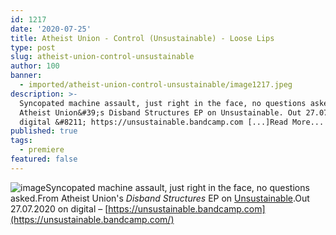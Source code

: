 ```yaml
---
id: 1217
date: '2020-07-25'
title: Atheist Union - Control (Unsustainable) - Loose Lips
type: post
slug: atheist-union-control-unsustainable
author: 100
banner:
  - imported/atheist-union-control-unsustainable/image1217.jpeg
description: >-
  Syncopated machine assault, just right in the face, no questions asked. From
  Atheist Union&#39;s Disband Structures EP on Unsustainable. Out 27.07.2020 on
  digital &#8211; https://unsustainable.bandcamp.com [...]Read More...
published: true
tags:
  - premiere
featured: false
---
```

![image](../imported/atheist-union-control-unsustainable/image1217.jpeg)Syncopated machine assault, just right in the face, no questions asked.From Atheist Union's _Disband Structures_ EP on [Unsustainable](https://unsustainable.bandcamp.com).Out 27.07.2020 on digital – [](https://unsustainable.bandcamp.com/)[https://unsustainable.bandcamp.com](https://unsustainable.bandcamp.com/)